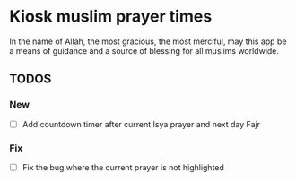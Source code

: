 # Kiosk muslim prayer times

In the name of Allah, the most gracious, the most merciful, may this app be a means of guidance and a source of blessing for all muslims worldwide.
## TODOS

### New
- [ ] Add countdown timer after current Isya prayer and next day Fajr

### Fix
- [ ] Fix the bug where the current prayer is not highlighted
